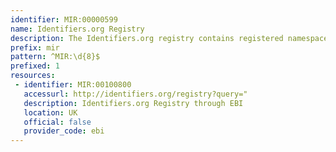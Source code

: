 ```yaml
---
identifier: MIR:00000599
name: Identifiers.org Registry
description: The Identifiers.org registry contains registered namespace and provider prefixes with associated access URIs for a large number of high quality data collections. These prefixes are used in web resolution of compact identifiers of the form “PREFIX:ACCESSION” or "PROVIDER/PREFIX:ACCESSION” commonly used to specify bioinformatics and other data resources.
prefix: mir
pattern: ^MIR:\d{8}$
prefixed: 1
resources:
 - identifier: MIR:00100800
   accessurl: http://identifiers.org/registry?query="
   description: Identifiers.org Registry through EBI
   location: UK
   official: false
   provider_code: ebi
---
```

